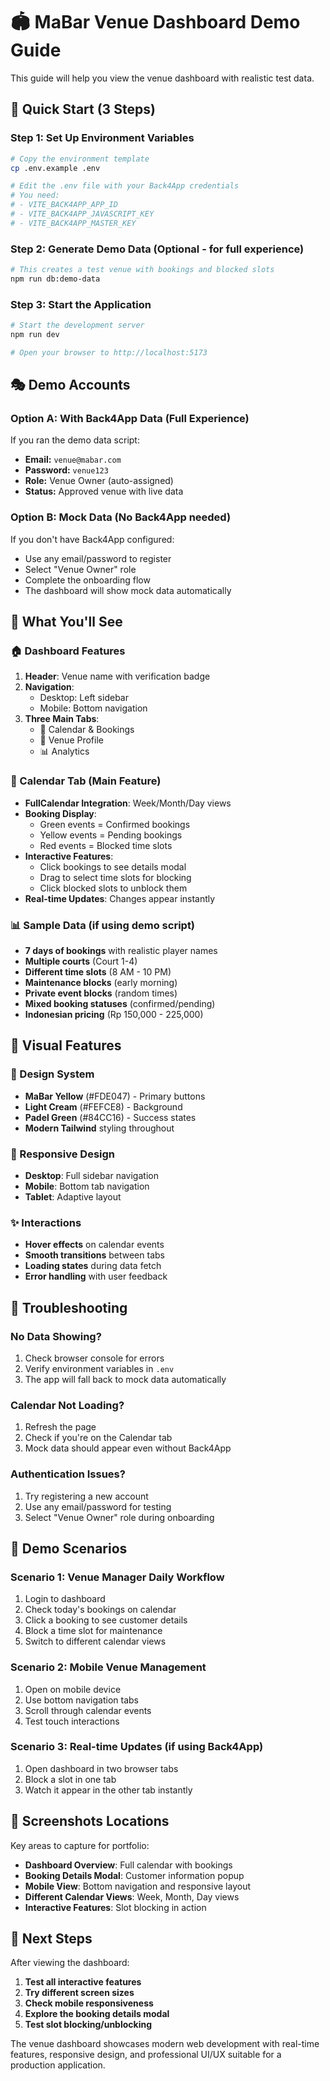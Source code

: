 # 🏟️ MaBar Venue Dashboard Demo Guide

This guide will help you view the venue dashboard with realistic test data.

## 🚀 Quick Start (3 Steps)

### Step 1: Set Up Environment Variables
```bash
# Copy the environment template
cp .env.example .env

# Edit the .env file with your Back4App credentials
# You need:
# - VITE_BACK4APP_APP_ID
# - VITE_BACK4APP_JAVASCRIPT_KEY  
# - VITE_BACK4APP_MASTER_KEY
```

### Step 2: Generate Demo Data (Optional - for full experience)
```bash
# This creates a test venue with bookings and blocked slots
npm run db:demo-data
```

### Step 3: Start the Application
```bash
# Start the development server
npm run dev

# Open your browser to http://localhost:5173
```

## 🎭 Demo Accounts

### Option A: With Back4App Data (Full Experience)
If you ran the demo data script:
- **Email:** `venue@mabar.com`
- **Password:** `venue123`
- **Role:** Venue Owner (auto-assigned)
- **Status:** Approved venue with live data

### Option B: Mock Data (No Back4App needed)
If you don't have Back4App configured:
- Use any email/password to register
- Select "Venue Owner" role
- Complete the onboarding flow
- The dashboard will show mock data automatically

## 📱 What You'll See

### 🏠 Dashboard Features
1. **Header**: Venue name with verification badge
2. **Navigation**: 
   - Desktop: Left sidebar
   - Mobile: Bottom navigation
3. **Three Main Tabs**:
   - 📅 Calendar & Bookings
   - 🏢 Venue Profile  
   - 📊 Analytics

### 📅 Calendar Tab (Main Feature)
- **FullCalendar Integration**: Week/Month/Day views
- **Booking Display**: 
  - Green events = Confirmed bookings
  - Yellow events = Pending bookings
  - Red events = Blocked time slots
- **Interactive Features**:
  - Click bookings to see details modal
  - Drag to select time slots for blocking
  - Click blocked slots to unblock them
- **Real-time Updates**: Changes appear instantly

### 📊 Sample Data (if using demo script)
- **7 days of bookings** with realistic player names
- **Multiple courts** (Court 1-4)
- **Different time slots** (8 AM - 10 PM)
- **Maintenance blocks** (early morning)
- **Private event blocks** (random times)
- **Mixed booking statuses** (confirmed/pending)
- **Indonesian pricing** (Rp 150,000 - 225,000)

## 🎨 Visual Features

### 🎯 Design System
- **MaBar Yellow** (#FDE047) - Primary buttons
- **Light Cream** (#FEFCE8) - Background
- **Padel Green** (#84CC16) - Success states
- **Modern Tailwind** styling throughout

### 📱 Responsive Design
- **Desktop**: Full sidebar navigation
- **Mobile**: Bottom tab navigation
- **Tablet**: Adaptive layout

### ✨ Interactions
- **Hover effects** on calendar events
- **Smooth transitions** between tabs
- **Loading states** during data fetch
- **Error handling** with user feedback

## 🔧 Troubleshooting

### No Data Showing?
1. Check browser console for errors
2. Verify environment variables in `.env`
3. The app will fall back to mock data automatically

### Calendar Not Loading?
1. Refresh the page
2. Check if you're on the Calendar tab
3. Mock data should appear even without Back4App

### Authentication Issues?
1. Try registering a new account
2. Use any email/password for testing
3. Select "Venue Owner" role during onboarding

## 🎪 Demo Scenarios

### Scenario 1: Venue Manager Daily Workflow
1. Login to dashboard
2. Check today's bookings on calendar
3. Click a booking to see customer details
4. Block a time slot for maintenance
5. Switch to different calendar views

### Scenario 2: Mobile Venue Management
1. Open on mobile device
2. Use bottom navigation tabs
3. Scroll through calendar events
4. Test touch interactions

### Scenario 3: Real-time Updates (if using Back4App)
1. Open dashboard in two browser tabs
2. Block a slot in one tab
3. Watch it appear in the other tab instantly

## 📸 Screenshots Locations

Key areas to capture for portfolio:
- **Dashboard Overview**: Full calendar with bookings
- **Booking Details Modal**: Customer information popup
- **Mobile View**: Bottom navigation and responsive layout
- **Different Calendar Views**: Week, Month, Day views
- **Interactive Features**: Slot blocking in action

## 🚀 Next Steps

After viewing the dashboard:
1. **Test all interactive features**
2. **Try different screen sizes**
3. **Check mobile responsiveness**
4. **Explore the booking details modal**
5. **Test slot blocking/unblocking**

The venue dashboard showcases modern web development with real-time features, responsive design, and professional UI/UX suitable for a production application.

